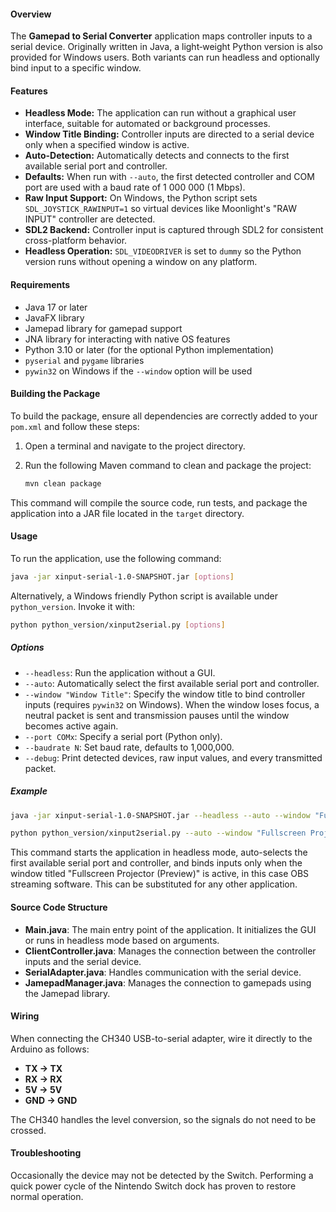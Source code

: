 #### Overview

The **Gamepad to Serial Converter** application maps controller inputs to a serial device.  Originally written in Java, a light‑weight Python version is also provided for Windows users.  Both variants can run headless and optionally bind input to a specific window.

#### Features

- **Headless Mode:** The application can run without a graphical user interface, suitable for automated or background processes.
- **Window Title Binding:** Controller inputs are directed to a serial device only when a specified window is active.
- **Auto-Detection:** Automatically detects and connects to the first available serial port and controller.
- **Defaults:** When run with `--auto`, the first detected controller and COM port are used with a baud rate of 1&nbsp;000&nbsp;000 (1&nbsp;Mbps).
- **Raw Input Support:** On Windows, the Python script sets `SDL_JOYSTICK_RAWINPUT=1` so virtual devices like Moonlight's "RAW INPUT" controller are detected.
- **SDL2 Backend:** Controller input is captured through SDL2 for consistent cross-platform behavior.
- **Headless Operation:** `SDL_VIDEODRIVER` is set to `dummy` so the Python version runs without opening a window on any platform.

#### Requirements

- Java 17 or later
- JavaFX library
- Jamepad library for gamepad support
- JNA library for interacting with native OS features
- Python 3.10 or later (for the optional Python implementation)
 - `pyserial` and `pygame` libraries
 - `pywin32` on Windows if the `--window` option will be used

#### Building the Package

To build the package, ensure all dependencies are correctly added to your `pom.xml` and follow these steps:

1. Open a terminal and navigate to the project directory.
2. Run the following Maven command to clean and package the project:

    ```bash
    mvn clean package
    ```

This command will compile the source code, run tests, and package the application into a JAR file located in the `target` directory.

#### Usage

To run the application, use the following command:

```bash
java -jar xinput-serial-1.0-SNAPSHOT.jar [options]
```

Alternatively, a Windows friendly Python script is available under
`python_version`.  Invoke it with:

```bash
python python_version/xinput2serial.py [options]
```

##### Options

- `--headless`: Run the application without a GUI.
- `--auto`: Automatically select the first available serial port and controller.
 - `--window "Window Title"`: Specify the window title to bind controller inputs (requires `pywin32` on Windows). When the window loses focus, a neutral packet is sent and transmission pauses until the window becomes active again.
- `--port COMx`: Specify a serial port (Python only).
- `--baudrate N`: Set baud rate, defaults to 1,000,000.
- `--debug`: Print detected devices, raw input values, and every transmitted packet.

##### Example

```bash
java -jar xinput-serial-1.0-SNAPSHOT.jar --headless --auto --window "Fullscreen Projector (Preview)"
```

```bash
python python_version/xinput2serial.py --auto --window "Fullscreen Projector (Preview)"
```

This command starts the application in headless mode, auto-selects the first available serial port and controller, and binds inputs only when the window titled "Fullscreen Projector (Preview)" is active, in this case OBS streaming software. This can be substituted for any other application.

#### Source Code Structure

- **Main.java**: The main entry point of the application. It initializes the GUI or runs in headless mode based on arguments.
- **ClientController.java**: Manages the connection between the controller inputs and the serial device.
- **SerialAdapter.java**: Handles communication with the serial device.
- **JamepadManager.java**: Manages the connection to gamepads using the Jamepad library.

#### Wiring

When connecting the CH340 USB-to-serial adapter, wire it directly to the Arduino as follows:

- **TX -> TX**
- **RX -> RX**
- **5V -> 5V**
- **GND -> GND**

The CH340 handles the level conversion, so the signals do not need to be crossed.

#### Troubleshooting

Occasionally the device may not be detected by the Switch. Performing a quick power cycle of the Nintendo Switch dock has proven to restore normal operation.
